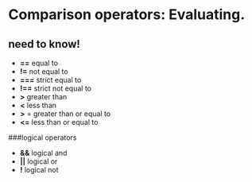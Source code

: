 # Comparison operators: Evaluating.

## need to know!

- **==** equal to
- **!=** not equal to
- **===** strict equal to
- **!==** strict not equal to
- **>** greater than
- **<** less than
- **>** = greater than or equal to
- **<=** less than or equal to

###logical operators
- **&&** logical and
- **||** logical or
- **!** logical not
